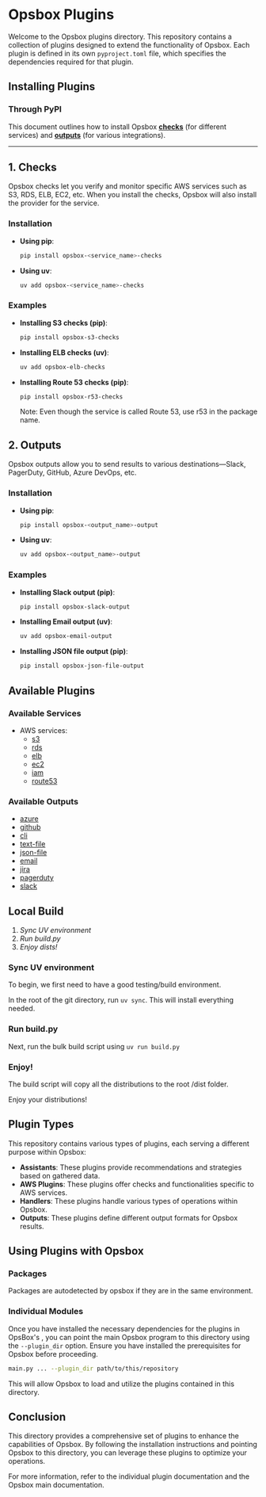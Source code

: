 # Opsbox Plugins
Welcome to the Opsbox plugins directory. This repository contains a collection of plugins designed to extend the functionality of Opsbox. Each plugin is defined in its own `pyproject.toml` file, which specifies the dependencies required for that plugin.

## Installing Plugins
### Through PyPI

This document outlines how to install Opsbox **[checks](#1-checks)** (for different services) and **[outputs](#2-outputs)** (for various integrations). 

---

## 1. Checks

Opsbox checks let you verify and monitor specific AWS services such as S3, RDS, ELB, EC2, etc. When you install the checks, Opsbox will also install the provider for the service.

### Installation

- **Using pip**:
  ```bash
  pip install opsbox-<service_name>-checks
  ```

- **Using uv**:
  ```bash
  uv add opsbox-<service_name>-checks
  ```

### Examples
- **Installing S3 checks (pip)**:
  ```bash
  pip install opsbox-s3-checks
  ```

- **Installing ELB checks (uv)**:
  ```bash
  uv add opsbox-elb-checks
  ```

- **Installing Route 53 checks (pip)**:
  ```bash
  pip install opsbox-r53-checks
  ```
  Note: Even though the service is called Route 53, use r53 in the package name.

## 2. Outputs
Opsbox outputs allow you to send results to various destinations—Slack, PagerDuty, GitHub, Azure DevOps, etc.

### Installation
- **Using pip**:
  ```bash
  pip install opsbox-<output_name>-output
  ```

- **Using uv**:
  ```bash
  uv add opsbox-<output_name>-output
  ```

### Examples
- **Installing Slack output (pip)**:
  ```bash
  pip install opsbox-slack-output
  ```

- **Installing Email output (uv)**:
  ```bash
  uv add opsbox-email-output
  ```

- **Installing JSON file output (pip)**:
  ```bash
  pip install opsbox-json-file-output
  ```

## Available Plugins

### Available Services
- AWS services:
    - [s3](s3/s3_provider/s3_provider.md)
    - [rds](rds/rds_provider/rds_provider.md)
    - [elb](elb/elb_provider/elb_provider.md)
    - [ec2](ec2/ec2_provider/ec2_provider.md)
    - [iam](iam/iam_provider/iam_provider.md)
    - [route53](r53/r53_provider/r53_provider.md)

### Available Outputs

- [azure](outputs/azure.md)
- [github](outputs/github.md)
- [cli](outputs/cli.md)
- [text-file](outputs/text.md)
- [json-file](outputs/json.md)
- [email](outputs/email.md)
- [jira](outputs/jira.md)
- [pagerduty](outputs/pagerduty.md)
- [slack](outputs/slack.md)

## Local Build

1. *Sync UV environment*
2. *Run build.py*
3. *Enjoy dists!*

### Sync UV environment
To begin, we first need to have a good testing/build environment.

In the root of the git directory, run `uv sync`. This will install everything needed.

### Run build.py
Next, run the bulk build script using `uv run build.py`

### Enjoy!
The build script will copy all the distributions to the root /dist folder.

Enjoy your distributions!

## Plugin Types

This repository contains various types of plugins, each serving a different purpose within Opsbox:

- **Assistants**: These plugins provide recommendations and strategies based on gathered data.
- **AWS Plugins**: These plugins offer checks and functionalities specific to AWS services.
- **Handlers**: These plugins handle various types of operations within Opsbox.
- **Outputs**: These plugins define different output formats for Opsbox results.

## Using Plugins with Opsbox

### Packages
Packages are autodetected by opsbox if they are in the same environment.

### Individual Modules
Once you have installed the necessary dependencies for the plugins in OpsBox's , you can point the main Opsbox program to this directory using the `--plugin_dir` option. Ensure you have installed the prerequisites for Opsbox before proceeding.

```sh
main.py ... --plugin_dir path/to/this/repository
```

This will allow Opsbox to load and utilize the plugins contained in this directory.

## Conclusion

This directory provides a comprehensive set of plugins to enhance the capabilities of Opsbox. By following the installation instructions and pointing Opsbox to this directory, you can leverage these plugins to optimize your operations.

For more information, refer to the individual plugin documentation and the Opsbox main documentation.